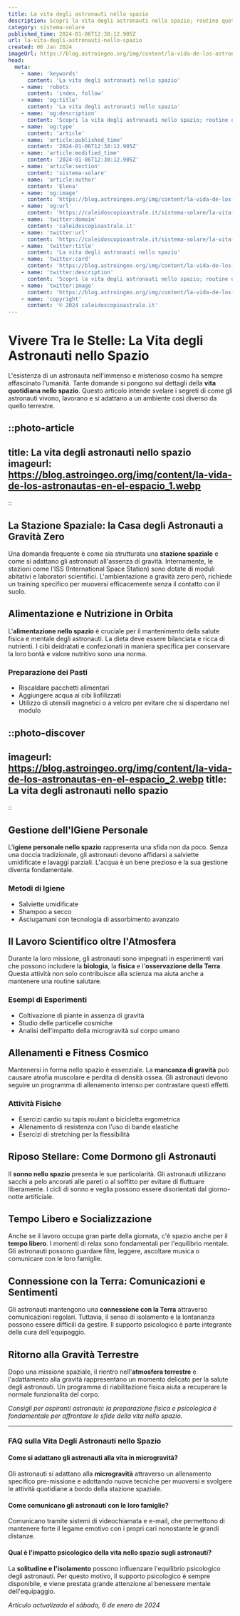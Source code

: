 ```yaml
---
title: La vita degli astronauti nello spazio
description: Scopri la vita degli astronauti nello spazio; routine quotidiane, sfide uniche e curiosità, in un racconto avvincente e ricco di dettagli.
category: sistema-solare
published_time: 2024-01-06T12:38:12.905Z
url: la-vita-degli-astronauti-nello-spazio
created: 06 Jan 2024
imageUrl: https://blog.astroingeo.org/img/content/la-vida-de-los-astronautas-en-el-espacio_1.webp
head:
  meta:
    - name: 'keywords'
      content: 'La vita degli astronauti nello spazio'
    - name: 'robots'
      content: 'index, follow'
    - name: 'og:title'
      content: 'La vita degli astronauti nello spazio'
    - name: 'og:description'
      content: 'Scopri la vita degli astronauti nello spazio; routine quotidiane, sfide uniche e curiosità, in un racconto avvincente e ricco di dettagli.'
    - name: 'og:type'
      content: 'article'
    - name: 'article:published_time'
      content: '2024-01-06T12:38:12.905Z'
    - name: 'article:modified_time'
      content: '2024-01-06T12:38:12.905Z'
    - name: 'article:section'
      content: 'sistema-solare'
    - name: 'article:author'
      content: 'Elena'
    - name: 'og:image'
      content: 'https://blog.astroingeo.org/img/content/la-vida-de-los-astronautas-en-el-espacio_1.webp'
    - name: 'og:url'
      content: 'https://caleidoscopioastrale.it/sistema-solare/la-vita-degli-astronauti-nello-spazio'
    - name: 'twitter:domain'
      content: 'caleidoscopioastrale.it'
    - name: 'twitter:url'
      content: 'https://caleidoscopioastrale.it/sistema-solare/la-vita-degli-astronauti-nello-spazio'
    - name: 'twitter:title'
      content: 'La vita degli astronauti nello spazio'
    - name: 'twitter:card'
      content: 'https://blog.astroingeo.org/img/content/la-vida-de-los-astronautas-en-el-espacio_1.webp'
    - name: 'twitter:description'
      content: 'Scopri la vita degli astronauti nello spazio; routine quotidiane, sfide uniche e curiosità, in un racconto avvincente e ricco di dettagli.'
    - name: 'twitter:image'
      content: 'https://blog.astroingeo.org/img/content/la-vida-de-los-astronautas-en-el-espacio_1.webp'
    - name: 'copyright'
      content: '© 2024 caleidoscopioastrale.it'
---
```

# Vivere Tra le Stelle: La Vita degli Astronauti nello Spazio

L'esistenza di un astronauta nell'immenso e misterioso cosmo ha sempre affascinato l'umanità. Tante domande si pongono sui dettagli della **vita quotidiana nello spazio**. Questo articolo intende svelare i segreti di come gli astronauti vivono, lavorano e si adattano a un ambiente così diverso da quello terrestre.

::photo-article
---
title: La vita degli astronauti nello spazio
imageurl: https://blog.astroingeo.org/img/content/la-vida-de-los-astronautas-en-el-espacio_1.webp
---
::

## La Stazione Spaziale: la Casa degli Astronauti a Gravità Zero

Una domanda frequente è come sia strutturata una **stazione spaziale** e come si adattano gli astronauti all'assenza di gravità. Internamente, le stazioni come l'ISS (International Space Station) sono dotate di moduli abitativi e laboratori scientifici. L'ambientazione a gravità zero però, richiede un training specifico per muoversi efficacemente senza il contatto con il suolo.

## Alimentazione e Nutrizione in Orbita

L'**alimentazione nello spazio** è cruciale per il mantenimento della salute fisica e mentale degli astronauti. La dieta deve essere bilanciata e ricca di nutrienti. I cibi deidratati e confezionati in maniera specifica per conservare la loro bontà e valore nutritivo sono una norma.

### Preparazione dei Pasti

- Riscaldare pacchetti alimentari
- Aggiungere acqua ai cibi liofilizzati
- Utilizzo di utensili magnetici o a velcro per evitare che si disperdano nel modulo

::photo-discover
---
imageurl: https://blog.astroingeo.org/img/content/la-vida-de-los-astronautas-en-el-espacio_2.webp
title: La vita degli astronauti nello spazio
---
::

## Gestione dell'IGiene Personale

L'**igiene personale nello spazio** rappresenta una sfida non da poco. Senza una doccia tradizionale, gli astronauti devono affidarsi a salviette umidificate e lavaggi parziali. L'acqua è un bene prezioso e la sua gestione diventa fondamentale.

### Metodi di Igiene

- Salviette umidificate
- Shampoo a secco
- Asciugamani con tecnologia di assorbimento avanzato

## Il Lavoro Scientifico oltre l'Atmosfera

Durante la loro missione, gli astronauti sono impegnati in esperimenti vari che possono includere la **biologia**, la **fisica** e l'**osservazione della Terra**. Questa attività non solo contribuisce alla scienza ma aiuta anche a mantenere una routine salutare.

### Esempi di Esperimenti

- Coltivazione di piante in assenza di gravità
- Studio delle particelle cosmiche
- Analisi dell'impatto della microgravità sul corpo umano

## Allenamenti e Fitness Cosmico

Mantenersi in forma nello spazio è essenziale. La **mancanza di gravità** può causare atrofia muscolare e perdita di densità ossea. Gli astronauti devono seguire un programma di allenamento intenso per contrastare questi effetti.

### Attività Fisiche

- Esercizi cardio su tapis roulant o bicicletta ergometrica
- Allenamento di resistenza con l'uso di bande elastiche
- Esercizi di stretching per la flessibilità

## Riposo Stellare: Come Dormono gli Astronauti

Il **sonno nello spazio** presenta le sue particolarità. Gli astronauti utilizzano sacchi a pelo ancorati alle pareti o al soffitto per evitare di fluttuare liberamente. I cicli di sonno e veglia possono essere disorientati dal giorno-notte artificiale.

## Tempo Libero e Socializzazione

Anche se il lavoro occupa gran parte della giornata, c'è spazio anche per il **tempo libero**. I momenti di relax sono fondamentali per l'equilibrio mentale. Gli astronauti possono guardare film, leggere, ascoltare musica o comunicare con le loro famiglie.

## Connessione con la Terra: Comunicazioni e Sentimenti

Gli astronauti mantengono una **connessione con la Terra** attraverso comunicazioni regolari. Tuttavia, il senso di isolamento e la lontananza possono essere difficili da gestire. Il supporto psicologico è parte integrante della cura dell'equipaggio.

## Ritorno alla Gravità Terrestre

Dopo una missione spaziale, il rientro nell'**atmosfera terrestre** e l'adattamento alla gravità rappresentano un momento delicato per la salute degli astronauti. Un programma di riabilitazione fisica aiuta a recuperare la normale funzionalità del corpo.

*Consigli per aspiranti astronauti: la preparazione fisica e psicologica è fondamentale per affrontare le sfide della vita nello spazio.*

---

### FAQ sulla Vita Degli Astronauti nello Spazio

#### Come si adattano gli astronauti alla vita in microgravità?

Gli astronauti si adattano alla **microgravità** attraverso un allenamento specifico pre-missione e adottando nuove tecniche per muoversi e svolgere le attività quotidiane a bordo della stazione spaziale.

#### Come comunicano gli astronauti con le loro famiglie?

Comunicano tramite sistemi di videochiamata e e-mail, che permettono di mantenere forte il legame emotivo con i propri cari nonostante le grandi distanze.

#### Qual è l'impatto psicologico della vita nello spazio sugli astronauti?

La **solitudine e l'isolamento** possono influenzare l'equilibrio psicologico degli astronauti. Per questo motivo, il supporto psicologico è sempre disponibile, e viene prestata grande attenzione al benessere mentale dell'equipaggio.

_Artículo actualizado el sábado, 6 de enero de 2024_